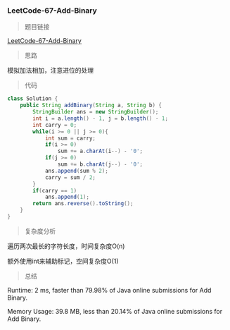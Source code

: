 ### LeetCode-67-Add-Binary

> 题目链接

[LeetCode-67-Add-Binary](https://leetcode.com/problems/add-binary/)

> 思路

模拟加法相加，注意进位的处理

> 代码

```java
class Solution {
    public String addBinary(String a, String b) {
        StringBuilder ans = new StringBuilder();
        int i = a.length() - 1, j = b.length() - 1;
        int carry = 0;
        while(i >= 0 || j >= 0){
            int sum = carry;
            if(i >= 0)
                sum += a.charAt(i--) - '0';
            if(j >= 0)
                sum += b.charAt(j--) - '0';
            ans.append(sum % 2);
            carry = sum / 2;
        }
        if(carry == 1)
            ans.append(1);
        return ans.reverse().toString();
    }
}
```

> 复杂度分析

遍历两次最长的字符长度，时间复杂度O(n)

额外使用int来辅助标记，空间复杂度O(1)

> 总结

Runtime: 2 ms, faster than 79.98% of Java online submissions for Add Binary.

Memory Usage: 39.8 MB, less than 20.14% of Java online submissions for Add Binary.
